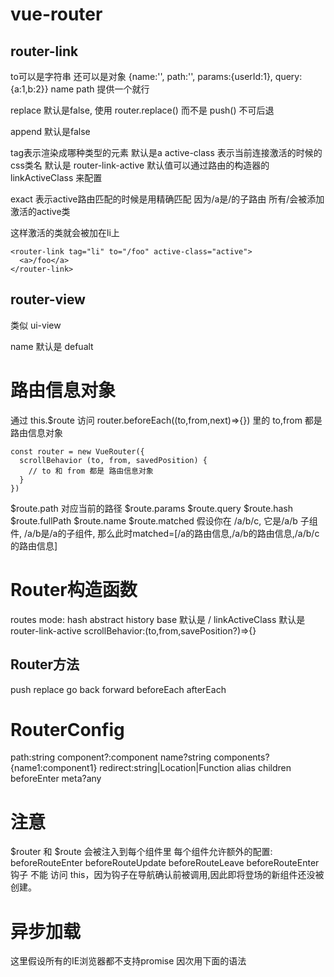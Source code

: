 # vue-router #

## router-link ##
to可以是字符串
还可以是对象 {name:'', path:'', params:{userId:1}, query:{a:1,b:2}}
name path 提供一个就行

replace 默认是false, 使用 router.replace() 而不是 push() 不可后退

append 默认是false

tag表示渲染成哪种类型的元素 默认是a
active-class 表示当前连接激活的时候的css类名 默认是 router-link-active
默认值可以通过路由的构造器的 linkActiveClass 来配置

exact 表示active路由匹配的时候是用精确匹配
因为/a是/的子路由 所有/会被添加激活的active类

这样激活的类就会被加在li上
```
<router-link tag="li" to="/foo" active-class="active">
  <a>/foo</a>
</router-link>
```

## router-view ##
类似 ui-view

name 默认是 defualt


# 路由信息对象 #
通过 this.$route 访问
router.beforeEach((to,from,next)=>{}) 里的 to,from 都是路由信息对象
```
const router = new VueRouter({
  scrollBehavior (to, from, savedPosition) {
    // to 和 from 都是 路由信息对象
  }
})
```


$route.path 对应当前的路径
$route.params
$route.query
$route.hash
$route.fullPath
$route.name
$route.matched 假设你在 /a/b/c, 它是/a/b 子组件, /a/b是/a的子组件, 那么此时matched=[/a的路由信息,/a/b的路由信息,/a/b/c的路由信息]


# Router构造函数 #
routes
mode: hash abstract history
base 默认是 /
linkActiveClass 默认是 router-link-active
scrollBehavior:(to,from,savePosition?)=>{}

## Router方法 ##
push replace go back forward
beforeEach afterEach

# RouterConfig #
path:string
component?:component
name?string
components? {name1:component1}
redirect:string|Location|Function
alias
children
beforeEnter
meta?any

# 注意 #
$router 和 $route 会被注入到每个组件里
每个组件允许额外的配置: beforeRouteEnter beforeRouteUpdate beforeRouteLeave
beforeRouteEnter 钩子 不能 访问 this，因为钩子在导航确认前被调用,因此即将登场的新组件还没被创建。

# 异步加载 #
这里假设所有的IE浏览器都不支持promise 因次用下面的语法
<!--[if IE]>
<script src="https://cdn.bootcss.com/es6-promise/4.1.0/es6-promise.auto.min.js"></script>
<![endif]-->
